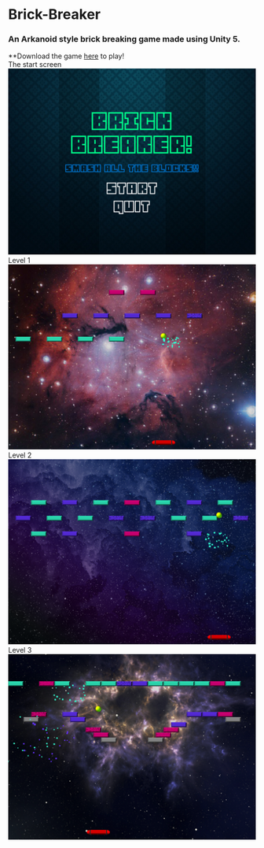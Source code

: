 # Brick-Breaker
### An Arkanoid style brick breaking game made using Unity 5. </br>
**Download the game [here](https://github.com/swert7662/Brick-Breaker/blob/master/Brick%20Breaker%20Web.rar) to play!</br>
The start screen </br>
![Start Screen](https://github.com/swert7662/Brick-Breaker/blob/master/Brick%20Breaker/Screenshots/startScreen.png)
Level 1 </br>
![Level 1](https://github.com/swert7662/Brick-Breaker/blob/master/Brick%20Breaker/Screenshots/lvl1.png)
Level 2 </br>
![Level 2](https://github.com/swert7662/Brick-Breaker/blob/master/Brick%20Breaker/Screenshots/lvl2.png)
Level 3 </br>
![Level 3](https://github.com/swert7662/Brick-Breaker/blob/master/Brick%20Breaker/Screenshots/lvl3.png)
